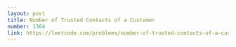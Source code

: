 ```yaml
---
layout: post
title: Number of Trusted Contacts of a Customer
number: 1364
link: https://leetcode.com/problems/number-of-trusted-contacts-of-a-customer
---
```

